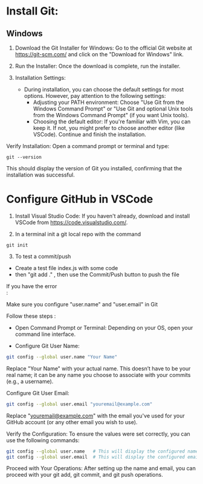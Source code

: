 # Install Git:

## Windows

1. Download the Git Installer for Windows: Go to the official Git website at https://git-scm.com/ and click on the "Download for Windows" link.

2. Run the Installer: Once the download is complete, run the installer.

3. Installation Settings:

   - During installation, you can choose the default settings for most options. However, pay attention to the following settings:
      - Adjusting your PATH environment: Choose "Use Git from the Windows Command Prompt" or "Use Git and optional Unix tools from the Windows Command Prompt" (if you want Unix tools).
      - Choosing the default editor: If you're familiar with Vim, you can keep it. If not, you might prefer to choose another editor (like VSCode).
Continue and finish the installation.

Verify Installation: Open a command prompt or terminal and type:

```
git --version
```
This should display the version of Git you installed, confirming that the installation was successful.

# Configure GitHub in VSCode

1. Install Visual Studio Code: If you haven't already, download and install VSCode from https://code.visualstudio.com/.

2. In a terminal init a git local repo with the command 

```
git init
```

3. To test a commit/push

 - Create a test file index.js with some code
 - then "git add ." , then use the Commit/Push button to push the file

If you have the error <br> : 

Make sure you configure "user.name" and "user.email" in Git

Follow these steps : 


   - Open Command Prompt or Terminal: Depending on your OS, open your command line interface.

   - Configure Git User Name:

```bash
git config --global user.name "Your Name"
```

Replace "Your Name" with your actual name. This doesn’t have to be your real name; it can be any name you choose to associate with your commits (e.g., a username).

Configure Git User Email:

```bash
git config --global user.email "youremail@example.com"
```

Replace "youremail@example.com" with the email you've used for your GitHub account (or any other email you wish to use).

Verify the Configuration:
To ensure the values were set correctly, you can use the following commands:

```bash
git config --global user.name   # This will display the configured name
git config --global user.email  # This will display the configured email
```

Proceed with Your Operations: After setting up the name and email, you can proceed with your git add, git commit, and git push operations.
